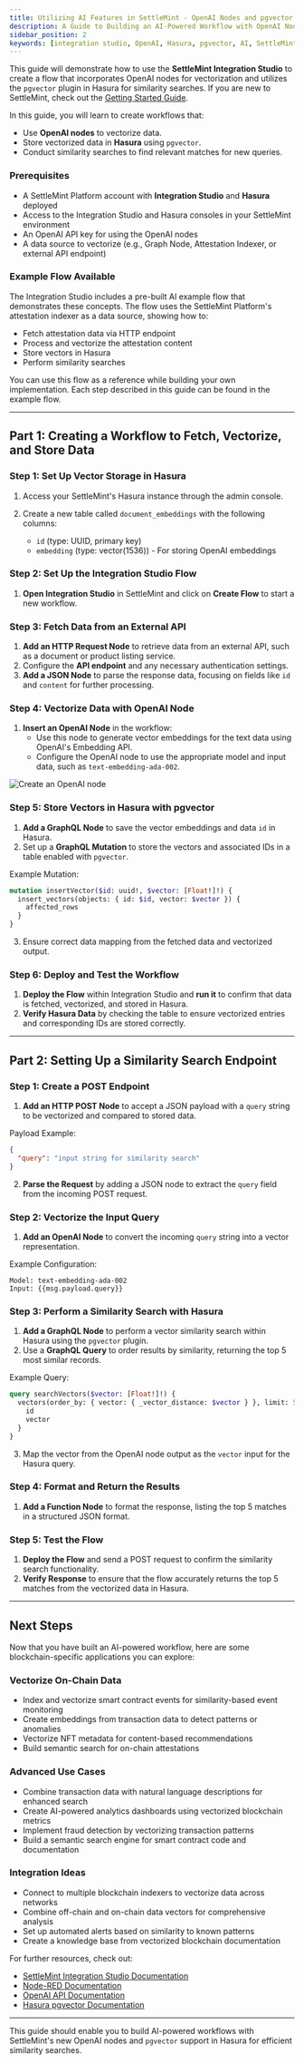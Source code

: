 ```yaml
---
title: Utilizing AI Features in SettleMint - OpenAI Nodes and pgvector in Hasura
description: A Guide to Building an AI-Powered Workflow with OpenAI Nodes and Vector Storage in Hasura
sidebar_position: 2
keywords: [integration studio, OpenAI, Hasura, pgvector, AI, SettleMint]
---
```


This guide will demonstrate how to use the **SettleMint Integration Studio** to create a flow that incorporates OpenAI nodes for vectorization and utilizes the `pgvector` plugin in Hasura for similarity searches. If you are new to SettleMint, check out the [Getting Started Guide](../about-settlemint/0_intro.mdx).

In this guide, you will learn to create workflows that:

- Use **OpenAI nodes** to vectorize data.
- Store vectorized data in **Hasura** using `pgvector`.
- Conduct similarity searches to find relevant matches for new queries.

### Prerequisites

- A SettleMint Platform account with **Integration Studio** and **Hasura** deployed
- Access to the Integration Studio and Hasura consoles in your SettleMint environment
- An OpenAI API key for using the OpenAI nodes
- A data source to vectorize (e.g., Graph Node, Attestation Indexer, or external API endpoint)

### Example Flow Available

The Integration Studio includes a pre-built AI example flow that demonstrates these concepts. The flow uses the SettleMint Platform's attestation indexer as a data source, showing how to:

- Fetch attestation data via HTTP endpoint
- Process and vectorize the attestation content
- Store vectors in Hasura
- Perform similarity searches

You can use this flow as a reference while building your own implementation. Each step described in this guide can be found in the example flow.

---

## Part 1: Creating a Workflow to Fetch, Vectorize, and Store Data

### Step 1: Set Up Vector Storage in Hasura

1. Access your SettleMint's Hasura instance through the admin console.

2. Create a new table called `document_embeddings` with the following columns:
   - `id` (type: UUID, primary key)
   - `embedding` (type: vector(1536)) - For storing OpenAI embeddings

### Step 2: Set Up the Integration Studio Flow

1. **Open Integration Studio** in SettleMint and click on **Create Flow** to start a new workflow.

### Step 3: Fetch Data from an External API

1. **Add an HTTP Request Node** to retrieve data from an external API, such as a document or product listing service.
2. Configure the **API endpoint** and any necessary authentication settings.
3. **Add a JSON Node** to parse the response data, focusing on fields like `id` and `content` for further processing.

### Step 4: Vectorize Data with OpenAI Node

1. **Insert an OpenAI Node** in the workflow:
   - Use this node to generate vector embeddings for the text data using OpenAI's Embedding API.
   - Configure the OpenAI node to use the appropriate model and input data, such as `text-embedding-ada-002`.

![Create an OpenAI node](../../static/img/developer-guides/openai-node.png)

### Step 5: Store Vectors in Hasura with pgvector

1. **Add a GraphQL Node** to save the vector embeddings and data `id` in Hasura.
2. Set up a **GraphQL Mutation** to store the vectors and associated IDs in a table enabled with `pgvector`.

Example Mutation:

```graphql
mutation insertVector($id: uuid!, $vector: [Float!]!) {
  insert_vectors(objects: { id: $id, vector: $vector }) {
    affected_rows
  }
}
```

3. Ensure correct data mapping from the fetched data and vectorized output.

### Step 6: Deploy and Test the Workflow

1. **Deploy the Flow** within Integration Studio and **run it** to confirm that data is fetched, vectorized, and stored in Hasura.
2. **Verify Hasura Data** by checking the table to ensure vectorized entries and corresponding IDs are stored correctly.

---

## Part 2: Setting Up a Similarity Search Endpoint

### Step 1: Create a POST Endpoint

1. **Add an HTTP POST Node** to accept a JSON payload with a `query` string to be vectorized and compared to stored data.

Payload Example:

```json
{
  "query": "input string for similarity search"
}
```

2. **Parse the Request** by adding a JSON node to extract the `query` field from the incoming POST request.

### Step 2: Vectorize the Input Query

1. **Add an OpenAI Node** to convert the incoming `query` string into a vector representation.

Example Configuration:

```text
Model: text-embedding-ada-002
Input: {{msg.payload.query}}
```

### Step 3: Perform a Similarity Search with Hasura

1. **Add a GraphQL Node** to perform a vector similarity search within Hasura using the `pgvector` plugin.
2. Use a **GraphQL Query** to order results by similarity, returning the top 5 most similar records.

Example Query:

```graphql
query searchVectors($vector: [Float!]!) {
  vectors(order_by: { vector: { _vector_distance: $vector } }, limit: 5) {
    id
    vector
  }
}
```

3. Map the vector from the OpenAI node output as the `vector` input for the Hasura query.

### Step 4: Format and Return the Results

1. **Add a Function Node** to format the response, listing the top 5 matches in a structured JSON format.

### Step 5: Test the Flow

1. **Deploy the Flow** and send a POST request to confirm the similarity search functionality.
2. **Verify Response** to ensure that the flow accurately returns the top 5 matches from the vectorized data in Hasura.

---

## Next Steps

Now that you have built an AI-powered workflow, here are some blockchain-specific applications you can explore:

### Vectorize On-Chain Data

- Index and vectorize smart contract events for similarity-based event monitoring
- Create embeddings from transaction data to detect patterns or anomalies
- Vectorize NFT metadata for content-based recommendations
- Build semantic search for on-chain attestations

### Advanced Use Cases

- Combine transaction data with natural language descriptions for enhanced search
- Create AI-powered analytics dashboards using vectorized blockchain metrics
- Implement fraud detection by vectorizing transaction patterns
- Build a semantic search engine for smart contract code and documentation

### Integration Ideas

- Connect to multiple blockchain indexers to vectorize data across networks
- Combine off-chain and on-chain data vectors for comprehensive analysis
- Set up automated alerts based on similarity to known patterns
- Create a knowledge base from vectorized blockchain documentation

For further resources, check out:

- [SettleMint Integration Studio Documentation](https://console.settlemint.com/documentation/docs/using-platform/integration-studio/)
- [Node-RED Documentation](https://nodered.org/docs/)
- [OpenAI API Documentation](https://beta.openai.com/docs/)
- [Hasura pgvector Documentation](https://hasura.io/docs/3.0/connectors/postgresql/native-operations/vector-search/)

---

This guide should enable you to build AI-powered workflows with SettleMint's new OpenAI nodes and `pgvector` support in Hasura for efficient similarity searches.
